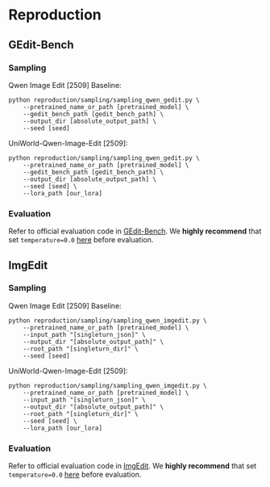# Reproduction

## GEdit-Bench

### Sampling

Qwen Image Edit [2509] Baseline:

```
python reproduction/sampling/sampling_qwen_gedit.py \
    --pretrained_name_or_path [pretrained_model] \
    --gedit_bench_path [gedit_bench_path] \
    --output_dir [absolute_output_path] \
    --seed [seed]
```

UniWorld-Qwen-Image-Edit [2509]:

```
python reproduction/sampling/sampling_qwen_gedit.py \
    --pretrained_name_or_path [pretrained_model] \
    --gedit_bench_path [gedit_bench_path] \
    --output_dir [absolute_output_path] \
    --seed [seed] \
    --lora_path [our_lora]
```

### Evaluation

Refer to official evaluation code in [GEdit-Bench](https://github.com/stepfun-ai/Step1X-Edit/tree/main/GEdit-Bench). We **highly recommend** that set `temperature=0.0` [here](https://github.com/stepfun-ai/Step1X-Edit/blob/main/GEdit-Bench/viescore/mllm_tools/openai.py#L137) before evaluation.

## ImgEdit

### Sampling

Qwen Image Edit [2509] Baseline:

```
python reproduction/sampling/sampling_qwen_imgedit.py \
    --pretrained_name_or_path [pretrained_model] \
    --input_path "[singleturn_json]" \
    --output_dir "[absolute_output_path]" \
    --root_path "[singleturn_dir]" \
    --seed [seed]
```

UniWorld-Qwen-Image-Edit [2509]:

```
python reproduction/sampling/sampling_qwen_imgedit.py \
    --pretrained_name_or_path [pretrained_model] \
    --input_path "[singleturn_json]" \
    --output_dir "[absolute_output_path]" \
    --root_path "[singleturn_dir]" \
    --seed [seed] \
    --lora_path [our_lora]
```


### Evaluation

Refer to official evaluation code in [ImgEdit](https://github.com/PKU-YuanGroup/ImgEdit). We **highly recommend** that set `temperature=0.0` [here](https://github.com/PKU-YuanGroup/ImgEdit/blob/main/Benchmark/Basic/basic_bench.py#L41) before evaluation.
